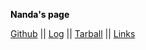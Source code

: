 <p style="color: black; font-weight: bold;">Nanda's page</p>

[Github](https://github.com/nandanathaniela/os232)  || [Log](https://nandanathaniela.github.io/os232/TXT/mylog.txt) || [Tarball](https://os.vlsm.org/Log/nandanathaniela.tar.bz2.txt) || [Links](LINKS/) 

